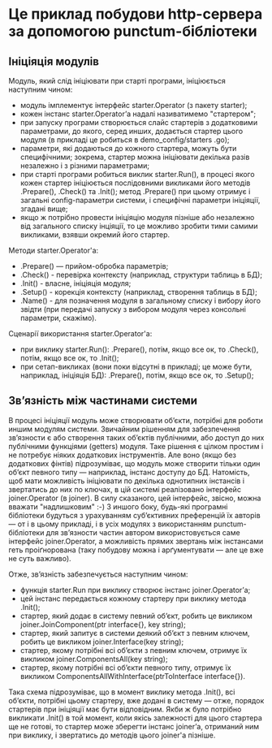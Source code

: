 # Це приклад побудови http-сервера за допомогою punctum-бібліотеки 

## Ініціяція модулів

Модуль, який слід ініціювати при старті програми, ініціюється наступним чином:    
* модуль імплементує інтерфейс starter.Operator (з пакету starter);
* кожен інстанс starter.Operatorʼа надалі називатимемо "стартером"; 
* при запуску програми створюється слайс стартерів з додатковими параметрами, до якого, серед инших, додається стартер цього модуля (в прикладі це робиться в demo_config/starters
.go); 
* параметри, які додаються до кожного стартера, можуть бути специфічними; зокрема, стартер можна ініціювати декілька разів незалежно і з різними параметрами;   
* при старті програми робиться виклик starter.Run(), в процесі якого кожен стартер ініціюється послідовними викликами його методів .Prepare(), .Check() та .Init(); метод 
.Prepare() при цьому отримує і загальні config-параметри системи, і специфічні параметри ініціяції, згадані вище;
* якщо ж потрібно провести ініціяцію модуля пізніше або незалежно від загального списку інціяції, то це можливо зробити тими самими викликами, взявши окремий його стартер.

Методи starter.Operator'а:
* .Prepare() — прийом-обробка параметрів;
* .Check() - перевірка контексту (наприклад, структури таблиць в БД); 
* .Init() - власне, ініціяція модуля;
* .Setup() - корекція контексту (наприклад, створення таблиць в БД);
* .Name() - для позначення модуля в загальному списку і вибору його звідти (при передачі запуску з вибором модуля через консольні параметри, скажімо). 

Сценарії використання starter.Operator'а:
* при виклику starter.Run(): .Prepare(), потім, якщо все ок, то .Check(), потім, якщо все ок, то .Init();
* при сетап-викликах (вони поки відсутні в прикладі; це може бути, наприклад, ініціяція БД): .Prepare(), потім, якщо все ок, то .Setup();


## Звʼязність між частинами системи

В процесі ініціяції модуль може створювати обʼєкти, потрібні для роботи иншим модулям системи. Звичайним рішенням для забезпечення звʼязности є або створення таких обʼєктів 
публічними, або доступ до них публічними функціями (getters) модуля. Таке рішення є цілком простим і не потребує ніяких додаткових інструментів. Але воно (якщо без додаткових 
фінтів) підрозуміває, що модуль може створити тільки один обʼєкт певного типу — наприклад, інстанс доступу до БД. Натомість, щоб мати можливість ініціювати по декілька однотипних 
інстансів і звертатись до них по ключах, в цій системі реалізовано інтерфейс joiner.Operator (в joiner). В силу сказаного, цей інтерфейс, звісно, можна вважати 
"надлишковим" :-) З иншого боку, будь-які програмні бібліотеки будуться з урахуванням субʼєктивних преференцій їх авторів — от і в цьому прикладі, і в усіх модулях з використанням 
punctum-бібліотеки для звʼязности частин автором використовується саме інтерфейс joiner.Operator, а можливість прямих звертань між інстансами геть проіґнорована (таку побудову 
можна і арґументувати — але це вже не суть важливо).

Отже, звʼязність забезпечується наступним чином:
* функція starter.Run при виклику створює інстанс joiner.Operatorʼа;
* цей інстанс передається кожному стартеру при виклику метода .Init();
* стартер, який додає в систему певний обʼєкт, робить це викликом joiner.JoinComponent(ptr interface{}, key string);
* стартер, який запитує в системи деякий обʼєкт з певним ключем, робить це викликом joiner.Interface(key string);
* стартер, якому потрібні всі обʼєкти з певним ключем, отримує їх викликом joiner.ComponentsAll(key string);
* стартер, якому потрібні всі обʼєкти певного типу, отримує їх викликом ComponentsAllWithInterface(ptrToInterface interface{}).

Така схема підрозуміває, що в момент виклику метода .Init(), всі обʼєкти, потрібні цьому стартеру, вже додані в систему — отже, порядок стартерів при ініціяції має бути 
відповідним. Якби ж було потрібно викликати .Init() в той момент, коли якісь залежності для цього стартера ще не готові, то стартер може зберегти інстанс joinerʼа, отриманий ним 
при виклику, і звертатись до методів цього joiner'а пізніше.   